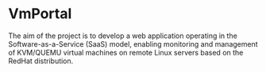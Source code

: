 # VmPortal
The aim of the project is to develop a web application operating in the Software-as-a-Service (SaaS) model, enabling monitoring and management of KVM/QUEMU virtual machines on remote Linux servers based on the RedHat distribution.
